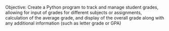 Objective: Create a Python program to track and manage student grades, allowing for input of grades for different subjects or assignments, calculation of the average grade, and display of the overall grade along with any additional information (such as letter grade or GPA)
